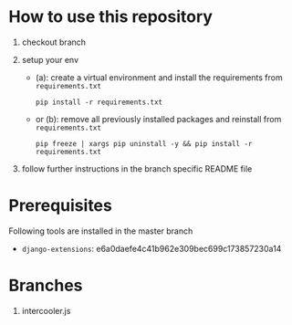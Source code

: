 # How to use this repository

1. checkout branch

2. setup your env

    * (a): create a virtual environment and install the requirements from `requirements.txt`
    
          pip install -r requirements.txt
    
    * or (b): remove all previously installed packages and reinstall from `requirements.txt`
    
          pip freeze | xargs pip uninstall -y && pip install -r requirements.txt
 
3. follow further instructions in the branch specific README file 

# Prerequisites
Following tools are installed in the master branch

* `django-extensions`: e6a0daefe4c41b962e309bec699c173857230a14

# Branches

1. intercooler.js
